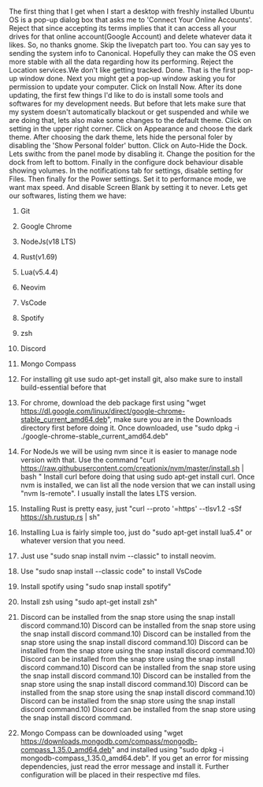 The first thing that I get when I start a desktop with freshly installed Ubuntu OS is a pop-up dialog box that asks me to 'Connect Your Online Accounts'. Reject that since accepting its terms implies that it can access all your drives for that online account(Google Account) and delete whatever data it likes. So, no thanks gnome.
Skip the livepatch part too.
You can say yes to sending the system info to Canonical. Hopefully they can make the OS even more stable with all the data regarding how its performing.
Reject the Location services.We don't like getting tracked.
Done.
That is the first pop-up window done.
Next you might get a pop-up window asking you for permission to update your computer. Click on Install Now.
After its done updating, the first few things I'd like to do is install some tools and softwares for my development needs. 
But before that lets make sure that my system doesn't automatically blackout or get suspended and while we are doing that, lets also make some changes to the default theme.
Click on setting in the upper right corner. Click on Appearance and choose the dark theme. After choosing the dark theme, lets hide the personal foler by disabling the 'Show Personal folder' button.
Click on Auto-Hide the Dock.
Lets swithc from the panel mode by disabling it.
Change the position for the dock from left to bottom.
Finally in the configure dock behaviour disable showing volumes.
In the notifications tab for settings, disable setting for Files.
Then finally for the Power settings. Set it to performance mode, we want max speed. And disable Screen Blank by setting it to never.
Lets get our softwares, listing them we have:
1) Git
2) Google Chrome 
3) NodeJs(v18 LTS)
4) Rust(v1.69)
5) Lua(v5.4.4)
6) Neovim
7) VsCode
8) Spotify
9) zsh
10) Discord
11) Mongo Compass

1) For installing git use sudo apt-get install git, also make sure to install build-essential before that
2) For chrome, download the deb package first using "wget https://dl.google.com/linux/direct/google-chrome-stable_current_amd64.deb", make sure you are in the Downloads directory 
first before doing it. Once downloaded, use "sudo dpkg -i ./google-chrome-stable_current_amd64.deb"
3) For NodeJs we will be using nvm since it is easier to manage node version with that. Use the command "curl https://raw.githubusercontent.com/creationix/nvm/master/install.sh | bash "
Install curl before doing that using sudo apt-get install curl. Once nvm is installed, we can list all the node version that we can install using "nvm ls-remote". I usually install
the lates LTS version.
4) Installing Rust is pretty easy, just "curl --proto '=https' --tlsv1.2 -sSf https://sh.rustup.rs | sh"
5) Installing Lua is fairly simple too, just do "sudo apt-get install lua5.4" or whatever version that you need.
6) Just use "sudo snap install nvim --classic" to install neovim.
7) Use "sudo snap install --classic code" to install VsCode
8) Install spotify using "sudo snap install spotify"
9) Install zsh using "sudo apt-get install zsh"
10) Discord can be installed from the snap store using the snap install discord command.10) Discord can be installed from the snap store using the snap install discord command.10) Discord can be installed from the snap store using the snap install discord command.10) Discord can be installed from the snap store using the snap install discord command.10) Discord can be installed from the snap store using the snap install discord command.10) Discord can be installed from the snap store using the snap install discord command.10) Discord can be installed from the snap store using the snap install discord command.10) Discord can be installed from the snap store using the snap install discord command.10) Discord can be installed from the snap store using the snap install discord command.10) Discord can be installed from the snap store using the snap install discord command.
11) Mongo Compass can be downloaded using "wget https://downloads.mongodb.com/compass/mongodb-compass_1.35.0_amd64.deb" and installed using "sudo dpkg -i mongodb-compass_1.35.0_amd64.deb". If you get an error for missing dependencies, just read the error message and install it.
Further configuration will be placed in their respective md files.
